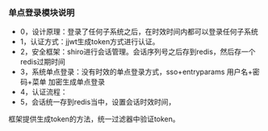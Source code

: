 ### 单点登录模块说明
- 0，设计原理：登录了任何子系统之后，在时效时间内都可以登录任何子系统
- 1，认证方式：jjwt生成token方式进行认证。
- 2，安全框架：shiro进行会话管理。会话序列号之后存到redis，然后存一个redis过期时间
- 3，系统单点登录：没有时效的单点登录方式，sso+entryparams    用户名+密码+菜单 加密生成单点登录
- 4，认证流程：
- 5，会话统一存到redis当中，设置会话时效时间，



框架提供生成token的方法，统一过滤器中验证token。






